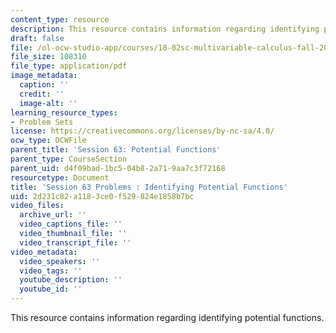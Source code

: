```yaml
---
content_type: resource
description: This resource contains information regarding identifying potential functions.
draft: false
file: /ol-ocw-studio-app/courses/18-02sc-multivariable-calculus-fall-2010/2d231c82a1183ce0f529824e1858b7bc_MIT18_02SC_pb_63_quest.pdf
file_size: 108310
file_type: application/pdf
image_metadata:
  caption: ''
  credit: ''
  image-alt: ''
learning_resource_types:
- Problem Sets
license: https://creativecommons.org/licenses/by-nc-sa/4.0/
ocw_type: OCWFile
parent_title: 'Session 63: Potential Functions'
parent_type: CourseSection
parent_uid: d4f09bad-1bc5-04b8-2a71-9aa7c3f72168
resourcetype: Document
title: 'Session 63 Problems : Identifying Potential Functions'
uid: 2d231c82-a118-3ce0-f529-824e1858b7bc
video_files:
  archive_url: ''
  video_captions_file: ''
  video_thumbnail_file: ''
  video_transcript_file: ''
video_metadata:
  video_speakers: ''
  video_tags: ''
  youtube_description: ''
  youtube_id: ''
---
```

This resource contains information regarding identifying potential functions.